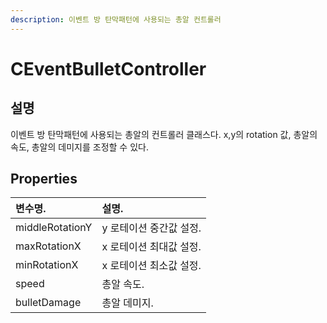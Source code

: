 ```yaml
---
description: 이벤트 방 탄막패턴에 사용되는 총알 컨트롤러
---
```


# CEventBulletController

## 설명 

이벤트 방 탄막패턴에 사용되는 총알의 컨트롤러 클래스다. x,y의 rotation 값, 총알의 속도, 총알의 데미지를 조정할 수 있다.

## Properties

| 변수명. | 설명. |
| :--- | :--- |
| middleRotationY | y 로테이션 중간값 설정. |
| maxRotationX | x 로테이션 최대값 설정. |
| minRotationX | x 로테이션 최소값 설정. |
| speed | 총알 속도.  |
| bulletDamage | 총알 데미지. |



